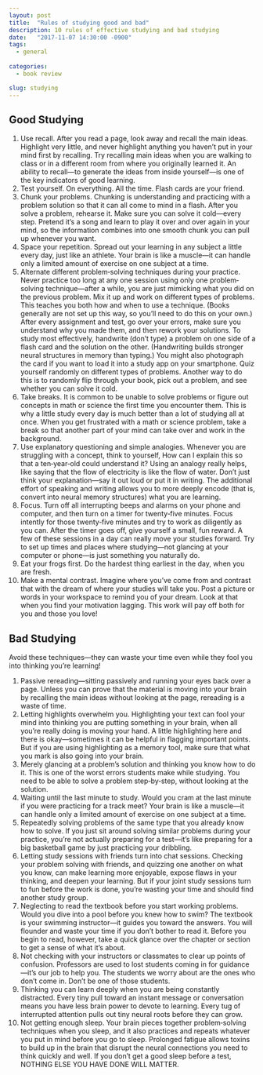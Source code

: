 ```yaml
---
layout: post
title:  "Rules of studying good and bad"
description: 10 rules of effective studying and bad studying
date:   "2017-11-07 14:30:00 -0900"
tags:
  - general
 
categories:
  - book review

slug: studying
---
```



## Good Studying 
1. Use recall. After you read a page, look away and recall the main ideas. Highlight very little, and
never highlight anything you haven’t put in your mind first by recalling. Try recalling main ideas
when you are walking to class or in a different room from where you originally learned it. An ability
to recall—to generate the ideas from inside yourself—is one of the key indicators of good learning.
2. Test yourself. On everything. All the time. Flash cards are your friend.
3. Chunk your problems. Chunking is understanding and practicing with a problem solution so that it
can all come to mind in a flash. After you solve a problem, rehearse it. Make sure you can solve it
cold—every step. Pretend it’s a song and learn to play it over and over again in your mind, so the
information combines into one smooth chunk you can pull up whenever you want.
4. Space your repetition. Spread out your learning in any subject a little every day, just like an athlete.
Your brain is like a muscle—it can handle only a limited amount of exercise on one subject at a time.
5. Alternate different problem‐solving techniques during your practice. Never practice too long at
any one session using only one problem‐solving technique—after a while, you are just mimicking
what you did on the previous problem. Mix it up and work on different types of problems. This
teaches you both how and when to use a technique. (Books generally are not set up this way, so
you’ll need to do this on your own.) After every assignment and test, go over your errors, make sure
you understand why you made them, and then rework your solutions. To study most effectively,
handwrite (don’t type) a problem on one side of a flash card and the solution on the other.
(Handwriting builds stronger neural structures in memory than typing.) You might also photograph
the card if you want to load it into a study app on your smartphone. Quiz yourself randomly on
different types of problems. Another way to do this is to randomly flip through your book, pick out a
problem, and see whether you can solve it cold.
6. Take breaks. It is common to be unable to solve problems or figure out concepts in math or science
the first time you encounter them. This is why a little study every day is much better than a lot of
studying all at once. When you get frustrated with a math or science problem, take a break so that
another part of your mind can take over and work in the background.
7. Use explanatory questioning and simple analogies. Whenever you are struggling with a concept,
think to yourself, How can I explain this so that a ten‐year‐old could understand it? Using an analogy
really helps, like saying that the flow of electricity is like the flow of water. Don’t just think your
explanation—say it out loud or put it in writing. The additional effort of speaking and writing allows
you to more deeply encode (that is, convert into neural memory structures) what you are learning.
8. Focus. Turn off all interrupting beeps and alarms on your phone and computer, and then turn on a
timer for twenty‐five minutes. Focus intently for those twenty‐five minutes and try to work as
diligently as you can. After the timer goes off, give yourself a small, fun reward. A few of these
sessions in a day can really move your studies forward. Try to set up times and places where
studying—not glancing at your computer or phone—is just something you naturally do.
9. Eat your frogs first. Do the hardest thing earliest in the day, when you are fresh.
10. Make a mental contrast. Imagine where you’ve come from and contrast that with the dream of
where your studies will take you. Post a picture or words in your workspace to remind you of your
dream. Look at that when you find your motivation lagging. This work will pay off both for you and
those you love!

## Bad Studying 

Avoid these techniques—they can waste your time even while they fool you into thinking
you’re learning!
1. Passive rereading—sitting passively and running your eyes back over a page. Unless you can prove
that the material is moving into your brain by recalling the main ideas without looking at the page,
rereading is a waste of time.
2. Letting highlights overwhelm you. Highlighting your text can fool your mind into thinking you are
putting something in your brain, when all you’re really doing is moving your hand. A little
highlighting here and there is okay—sometimes it can be helpful in flagging important points. But if
you are using highlighting as a memory tool, make sure that what you mark is also going into your
brain.
3. Merely glancing at a problem’s solution and thinking you know how to do it. This is one of the
worst errors students make while studying. You need to be able to solve a problem step‐by‐step,
without looking at the solution.
4. Waiting until the last minute to study. Would you cram at the last minute if you were practicing for
a track meet? Your brain is like a muscle—it can handle only a limited amount of exercise on one
subject at a time.
5. Repeatedly solving problems of the same type that you already know how to solve. If you just sit
around solving similar problems during your practice, you’re not actually preparing for a test—it’s
like preparing for a big basketball game by just practicing your dribbling.
6. Letting study sessions with friends turn into chat sessions. Checking your problem solving with
friends, and quizzing one another on what you know, can make learning more enjoyable, expose
flaws in your thinking, and deepen your learning. But if your joint study sessions turn to fun before
the work is done, you’re wasting your time and should find another study group.
7. Neglecting to read the textbook before you start working problems. Would you dive into a pool
before you knew how to swim? The textbook is your swimming instructor—it guides you toward
the answers. You will flounder and waste your time if you don’t bother to read it. Before you begin
to read, however, take a quick glance over the chapter or section to get a sense of what it’s about.
8. Not checking with your instructors or classmates to clear up points of confusion. Professors are
used to lost students coming in for guidance—it’s our job to help you. The students we worry about
are the ones who don’t come in. Don’t be one of those students.
9. Thinking you can learn deeply when you are being constantly distracted. Every tiny pull toward an
instant message or conversation means you have less brain power to devote to learning. Every tug
of interrupted attention pulls out tiny neural roots before they can grow.
10. Not getting enough sleep. Your brain pieces together problem‐solving techniques when you sleep,
and it also practices and repeats whatever you put in mind before you go to sleep. Prolonged
fatigue allows toxins to build up in the brain that disrupt the neural connections you need to think
quickly and well. If you don’t get a good sleep before a test, NOTHING ELSE YOU HAVE DONE WILL
MATTER.

